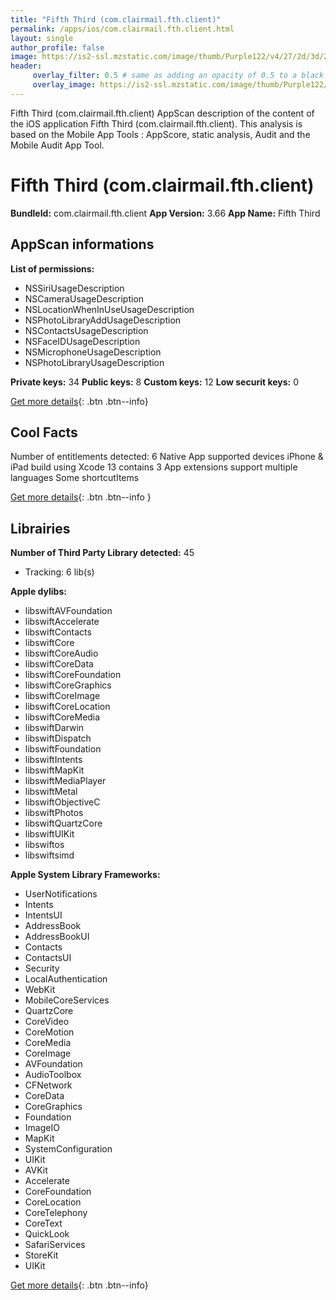 ```yaml
---
title: "Fifth Third (com.clairmail.fth.client)"
permalink: /apps/ios/com.clairmail.fth.client.html
layout: single
author_profile: false
image: https://is2-ssl.mzstatic.com/image/thumb/Purple122/v4/27/2d/3d/272d3d2d-fc38-a428-8b23-43b0a6352699/AppIcon-0-0-1x_U007emarketing-0-0-0-5-0-0-sRGB-0-0-0-GLES2_U002c0-512MB-85-220-0-0.png/512x512bb.jpg
header: 
     overlay_filter: 0.5 # same as adding an opacity of 0.5 to a black background
     overlay_image: https://is2-ssl.mzstatic.com/image/thumb/Purple122/v4/27/2d/3d/272d3d2d-fc38-a428-8b23-43b0a6352699/AppIcon-0-0-1x_U007emarketing-0-0-0-5-0-0-sRGB-0-0-0-GLES2_U002c0-512MB-85-220-0-0.png/512x512bb.jpg
---
```

Fifth Third (com.clairmail.fth.client) AppScan description of the content of the iOS application Fifth Third (com.clairmail.fth.client). This analysis is based on the Mobile App Tools : AppScore, static analysis, Audit and the Mobile Audit App Tool.

# Fifth Third (com.clairmail.fth.client)

**BundleId:** com.clairmail.fth.client
**App Version:** 3.66
**App Name:** Fifth Third


## AppScan informations 

**List of permissions:** 
- NSSiriUsageDescription
- NSCameraUsageDescription
- NSLocationWhenInUseUsageDescription
- NSPhotoLibraryAddUsageDescription
- NSContactsUsageDescription
- NSFaceIDUsageDescription
- NSMicrophoneUsageDescription
- NSPhotoLibraryUsageDescription
  
  
**Private keys:** 34
**Public keys:** 8
**Custom keys:** 12
**Low securit keys:** 0
  
[Get more details](/pricing.html){: .btn .btn--info}

## Cool Facts

Number of entitlements detected: 6
Native App
supported devices iPhone & iPad
build using Xcode 13
contains 3 App extensions
support multiple languages
Some shortcutItems 
  
[Get more details](/pricing.html){: .btn .btn--info }

## Librairies 
**Number of Third Party Library detected:** 45
- Tracking: 6 lib(s)


**Apple dylibs:**
- libswiftAVFoundation
- libswiftAccelerate
- libswiftContacts
- libswiftCore
- libswiftCoreAudio
- libswiftCoreData
- libswiftCoreFoundation
- libswiftCoreGraphics
- libswiftCoreImage
- libswiftCoreLocation
- libswiftCoreMedia
- libswiftDarwin
- libswiftDispatch
- libswiftFoundation
- libswiftIntents
- libswiftMapKit
- libswiftMediaPlayer
- libswiftMetal
- libswiftObjectiveC
- libswiftPhotos
- libswiftQuartzCore
- libswiftUIKit
- libswiftos
- libswiftsimd


**Apple System Library Frameworks:**
- UserNotifications
- Intents
- IntentsUI
- AddressBook
- AddressBookUI
- Contacts
- ContactsUI
- Security
- LocalAuthentication
- WebKit
- MobileCoreServices
- QuartzCore
- CoreVideo
- CoreMotion
- CoreMedia
- CoreImage
- AVFoundation
- AudioToolbox
- CFNetwork
- CoreData
- CoreGraphics
- Foundation
- ImageIO
- MapKit
- SystemConfiguration
- UIKit
- AVKit
- Accelerate
- CoreFoundation
- CoreLocation
- CoreTelephony
- CoreText
- QuickLook
- SafariServices
- StoreKit
- UIKit


  
[Get more details](/pricing.html){: .btn .btn--info}

